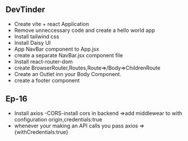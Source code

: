 ## DevTinder 
- Create vite + react Application
- Remove unneccessary code and create a hello world app
- Install tailwind css
- Install Daisy UI 
- App NavBar component to App.jsx
- create a separate NavBar.jsx component file
- Install react-router-dom
- create BrowserRouter,Routes,Route=>/Body=>ChildrenRoute
- Create an Outlet inn your Body Component.
- create a footer component
 ## Ep-16
 - Install axios
 -CORS-install cors in backend =>add middlewear to with configuration origin,credentials:true
 - whenever your making an API calls you pass axios =>{withCredentials:true}
